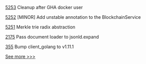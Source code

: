 
[5253](https://github.com/hyperledger/besu/pull/5253) Cleanup after GHA docker user

[5252](https://github.com/hyperledger/besu/pull/5252) [MINOR] Add unstable annotation to the BlockchainService

[5251](https://github.com/hyperledger/besu/pull/5251) Merkle trie radix abstraction

[2175](https://github.com/hyperledger/aries-cloudagent-python/pull/2175) Pass document loader to jsonld.expand

[355](https://github.com/hyperledger/fabric-ca/pull/355) Bump client_golang to v1.11.1


[See more >>>](https://start-here.hyperledger.org/pull-requests)
